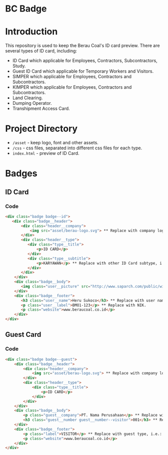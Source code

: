 # BC Badge

# Introduction
This repository is used to keep the Berau Coal's ID card preview. There are several types of ID card, including:
* ID Card which applicable for Employees, Contractors, Subcontractors, Study.
* Guest ID Card which applicable for Temporary Workers and Visitors.
* SIMPER which applicable for Employees, Contractors and Subcontractors.
* KIMPER which applicable for Employees, Contractors and Subcontractors.
* Land Clearing.
* Dumping Operator.
* Transhipment Access Card.

# Project Directory
* `/asset` - keep logo, font and other assets.
* `/css` - css files, separated into different css files for each type.
* `index.html` - preview of ID Card.

# Badges
## ID Card
### Code
```html
<div class="badge badge--id">
   <div class="badge__header">
       <div class="header__company">
           <img src="asset/berau-logo.svg"> ** Replace with company logo.
       </div>
       <div class="header__type">
          <div class="type__title">
              <p>ID CARD</p>
          </div>
          <div class="type__subtitle">
              <p>KARYAWAN</p> ** Replace with other ID Card subtype, i.e. Kontraktor, Subkontraktor, etc.
          </div>
       </div>
    </div>
    <div class="badge__body">
       <img class="user__picture" src="http://www.saparch.com/public/widget/1_widget_john-doe.png"> ** Replace with user Image.
    </div>
    <div class="badge__footer">
       <h3 class="user__name">Heru Sukoco</h3> ** Replace with user name.
       <p class="user__label">BMO1-123</p> ** Replace with NIK.
       <p class="website">www.beraucoal.co.id</p>
    </div>
</div>
```
## Guest Card
### Code
```html
<div class="badge badge--guest">
    <div class="badge__header">
        <div class="header__company">
            <img src="asset/berau-logo.svg"> ** Replace with company logo.
        </div>
        <div class="header__type">
            <div class="type__title">
                <p>ID CARD</p>
            </div>
        </div>
    </div>
    <div class="badge__body">
        <p class="guest__company">PT. Nama Perusahaan</p> ** Replace with company name, or add "hidden" class to hide it.
        <h3 class="guest__number guest__number--visitor">001</h3> ** Replace with 3 digits number.
    </div>
    <div class="badge__footer">
        <p class="label">VISITOR</p> ** Replace with guest type, i.e.: Temporary Worker or Visitor.
        <p class="website">www.beraucoal.co.id</p>
    </div>
</div>
```
